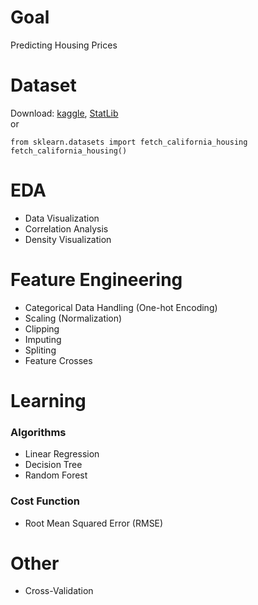 # Goal
Predicting Housing Prices
# Dataset
Download: [kaggle](https://www.kaggle.com/camnugent/california-housing-prices), [StatLib](http://lib.stat.cmu.edu/datasets/houses.zip)  
or
```
from sklearn.datasets import fetch_california_housing
fetch_california_housing()
```
# EDA
* Data Visualization
* Correlation Analysis
* Density Visualization

# Feature Engineering
* Categorical Data Handling (One-hot Encoding)
* Scaling (Normalization)
* Clipping
* Imputing
* Spliting
* Feature Crosses

# Learning
### Algorithms
* Linear Regression
* Decision Tree
* Random Forest
### Cost Function
* Root Mean Squared Error (RMSE)

# Other
* Cross-Validation
